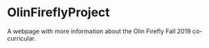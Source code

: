 # OlinFireflyProject
A webpage with more information about the Olin Firefly Fall 2019 co-curricular.
